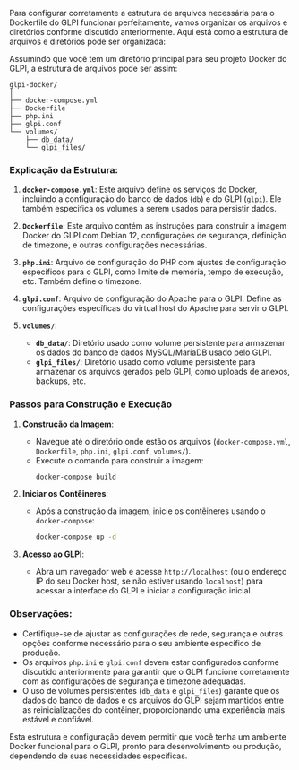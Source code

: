 Para configurar corretamente a estrutura de arquivos necessária para o Dockerfile do GLPI funcionar perfeitamente, vamos organizar os arquivos e diretórios conforme discutido anteriormente. Aqui está como a estrutura de arquivos e diretórios pode ser organizada:

Assumindo que você tem um diretório principal para seu projeto Docker do GLPI, a estrutura de arquivos pode ser assim:

```
glpi-docker/
│
├── docker-compose.yml
├── Dockerfile
├── php.ini
├── glpi.conf
└── volumes/
    ├── db_data/
    └── glpi_files/
```

### Explicação da Estrutura:

1. **`docker-compose.yml`**: Este arquivo define os serviços do Docker, incluindo a configuração do banco de dados (`db`) e do GLPI (`glpi`). Ele também especifica os volumes a serem usados para persistir dados.

2. **`Dockerfile`**: Este arquivo contém as instruções para construir a imagem Docker do GLPI com Debian 12, configurações de segurança, definição de timezone, e outras configurações necessárias.

3. **`php.ini`**: Arquivo de configuração do PHP com ajustes de configuração específicos para o GLPI, como limite de memória, tempo de execução, etc. Também define o timezone.

4. **`glpi.conf`**: Arquivo de configuração do Apache para o GLPI. Define as configurações específicas do virtual host do Apache para servir o GLPI.

5. **`volumes/`**:
   - **`db_data/`**: Diretório usado como volume persistente para armazenar os dados do banco de dados MySQL/MariaDB usado pelo GLPI.
   - **`glpi_files/`**: Diretório usado como volume persistente para armazenar os arquivos gerados pelo GLPI, como uploads de anexos, backups, etc.

### Passos para Construção e Execução

1. **Construção da Imagem**:
   - Navegue até o diretório onde estão os arquivos (`docker-compose.yml`, `Dockerfile`, `php.ini`, `glpi.conf`, `volumes/`).
   - Execute o comando para construir a imagem:
     ```bash
     docker-compose build
     ```

2. **Iniciar os Contêineres**:
   - Após a construção da imagem, inicie os contêineres usando o `docker-compose`:
     ```bash
     docker-compose up -d
     ```

3. **Acesso ao GLPI**:
   - Abra um navegador web e acesse `http://localhost` (ou o endereço IP do seu Docker host, se não estiver usando `localhost`) para acessar a interface do GLPI e iniciar a configuração inicial.

### Observações:

- Certifique-se de ajustar as configurações de rede, segurança e outras opções conforme necessário para o seu ambiente específico de produção.
- Os arquivos `php.ini` e `glpi.conf` devem estar configurados conforme discutido anteriormente para garantir que o GLPI funcione corretamente com as configurações de segurança e timezone adequadas.
- O uso de volumes persistentes (`db_data` e `glpi_files`) garante que os dados do banco de dados e os arquivos do GLPI sejam mantidos entre as reinicializações do contêiner, proporcionando uma experiência mais estável e confiável.

Esta estrutura e configuração devem permitir que você tenha um ambiente Docker funcional para o GLPI, pronto para desenvolvimento ou produção, dependendo de suas necessidades específicas.

